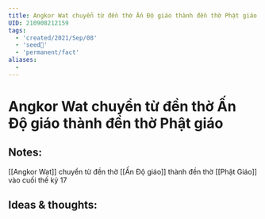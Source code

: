 ```yaml
---
title: Angkor Wat chuyển từ đền thờ Ấn Độ giáo thành đền thờ Phật giáo
UID: 210908212159
tags:
  - 'created/2021/Sep/08'
  - 'seed🥜'
  - 'permanent/fact'
aliases:
  - 
---
```

# Angkor Wat chuyển từ đền thờ Ấn Độ giáo thành đền thờ Phật giáo

## Notes:
[[Angkor Wat]] chuyển từ đền thờ [[Ấn Độ giáo]] thành đền thờ [[Phật Giáo]] vào cuối thế kỷ 17

## Ideas & thoughts:
